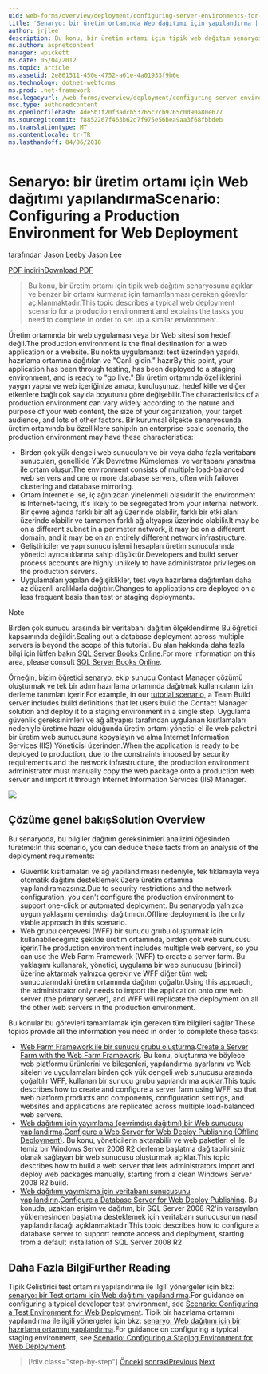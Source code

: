 ```yaml
---
uid: web-forms/overview/deployment/configuring-server-environments-for-web-deployment/scenario-configuring-a-production-environment-for-web-deployment
title: 'Senaryo: bir üretim ortamında Web dağıtımı için yapılandırma | Microsoft Docs'
author: jrjlee
description: Bu konu, bir üretim ortamı için tipik web dağıtım senaryosunu açıklar ve benzer bir ayarlamak için tamamlanması gereken görevler açıklanmaktadır...
ms.author: aspnetcontent
manager: wpickett
ms.date: 05/04/2012
ms.topic: article
ms.assetid: 2e861511-450e-4752-a61e-4a01933f9b6e
ms.technology: dotnet-webforms
ms.prod: .net-framework
msc.legacyurl: /web-forms/overview/deployment/configuring-server-environments-for-web-deployment/scenario-configuring-a-production-environment-for-web-deployment
msc.type: authoredcontent
ms.openlocfilehash: 4de5b1f20f3adcb53765c7cb9765c0d90a80e677
ms.sourcegitcommit: f8852267f463b62d7f975e56bea9aa3f68fbbdeb
ms.translationtype: MT
ms.contentlocale: tr-TR
ms.lasthandoff: 04/06/2018
---
```

<a name="scenario-configuring-a-production-environment-for-web-deployment"></a><span data-ttu-id="a5cfe-103">Senaryo: bir üretim ortamı için Web dağıtımı yapılandırma</span><span class="sxs-lookup"><span data-stu-id="a5cfe-103">Scenario: Configuring a Production Environment for Web Deployment</span></span>
====================
<span data-ttu-id="a5cfe-104">tarafından [Jason Lee](https://github.com/jrjlee)</span><span class="sxs-lookup"><span data-stu-id="a5cfe-104">by [Jason Lee](https://github.com/jrjlee)</span></span>

[<span data-ttu-id="a5cfe-105">PDF indirin</span><span class="sxs-lookup"><span data-stu-id="a5cfe-105">Download PDF</span></span>](https://msdnshared.blob.core.windows.net/media/MSDNBlogsFS/prod.evol.blogs.msdn.com/CommunityServer.Blogs.Components.WeblogFiles/00/00/00/63/56/8130.DeployingWebAppsInEnterpriseScenarios.pdf)

> <span data-ttu-id="a5cfe-106">Bu konu, bir üretim ortamı için tipik web dağıtım senaryosunu açıklar ve benzer bir ortamı kurmanız için tamamlanması gereken görevler açıklanmaktadır.</span><span class="sxs-lookup"><span data-stu-id="a5cfe-106">This topic describes a typical web deployment scenario for a production environment and explains the tasks you need to complete in order to set up a similar environment.</span></span>


<span data-ttu-id="a5cfe-107">Üretim ortamında bir web uygulaması veya bir Web sitesi son hedefi değil.</span><span class="sxs-lookup"><span data-stu-id="a5cfe-107">The production environment is the final destination for a web application or a website.</span></span> <span data-ttu-id="a5cfe-108">Bu nokta uygulamanızı test üzerinden yapıldı, hazırlama ortamına dağıtılan ve "Canlı gidin." hazır</span><span class="sxs-lookup"><span data-stu-id="a5cfe-108">By this point, your application has been through testing, has been deployed to a staging environment, and is ready to "go live."</span></span> <span data-ttu-id="a5cfe-109">Bir üretim ortamında özelliklerini yaygın yapısı ve web içeriğinize amacı, kuruluşunuz, hedef kitle ve diğer etkenlere bağlı çok sayıda boyutunu göre değişebilir.</span><span class="sxs-lookup"><span data-stu-id="a5cfe-109">The characteristics of a production environment can vary widely according to the nature and purpose of your web content, the size of your organization, your target audience, and lots of other factors.</span></span> <span data-ttu-id="a5cfe-110">Bir kurumsal ölçekte senaryosunda, üretim ortamında bu özelliklere sahip:</span><span class="sxs-lookup"><span data-stu-id="a5cfe-110">In an enterprise-scale scenario, the production environment may have these characteristics:</span></span>

- <span data-ttu-id="a5cfe-111">Birden çok yük dengeli web sunucuları ve bir veya daha fazla veritabanı sunucuları, genellikle Yük Devretme Kümelemesi ve veritabanı yansıtma ile ortam oluşur.</span><span class="sxs-lookup"><span data-stu-id="a5cfe-111">The environment consists of multiple load-balanced web servers and one or more database servers, often with failover clustering and database mirroring.</span></span>
- <span data-ttu-id="a5cfe-112">Ortam Internet'e ise, iç ağınızdan yinelenmeli olasıdır.</span><span class="sxs-lookup"><span data-stu-id="a5cfe-112">If the environment is Internet-facing, it's likely to be segregated from your internal network.</span></span> <span data-ttu-id="a5cfe-113">Bir çevre ağında farklı bir alt ağ üzerinde olabilir, farklı bir etki alanı üzerinde olabilir ve tamamen farklı ağ altyapısı üzerinde olabilir.</span><span class="sxs-lookup"><span data-stu-id="a5cfe-113">It may be on a different subnet in a perimeter network, it may be on a different domain, and it may be on an entirely different network infrastructure.</span></span>
- <span data-ttu-id="a5cfe-114">Geliştiriciler ve yapı sunucu işlemi hesapları üretim sunucularında yönetici ayrıcalıklarına sahip düşüktür.</span><span class="sxs-lookup"><span data-stu-id="a5cfe-114">Developers and build server process accounts are highly unlikely to have administrator privileges on the production servers.</span></span>
- <span data-ttu-id="a5cfe-115">Uygulamaları yapılan değişiklikler, test veya hazırlama dağıtımları daha az düzenli aralıklarla dağıtılır.</span><span class="sxs-lookup"><span data-stu-id="a5cfe-115">Changes to applications are deployed on a less frequent basis than test or staging deployments.</span></span>

> [!NOTE]
> <span data-ttu-id="a5cfe-116">Birden çok sunucu arasında bir veritabanı dağıtım ölçeklendirme Bu öğretici kapsamında değildir.</span><span class="sxs-lookup"><span data-stu-id="a5cfe-116">Scaling out a database deployment across multiple servers is beyond the scope of this tutorial.</span></span> <span data-ttu-id="a5cfe-117">Bu alan hakkında daha fazla bilgi için lütfen bakın [SQL Server Books Online](https://technet.microsoft.com/library/ms130214.aspx).</span><span class="sxs-lookup"><span data-stu-id="a5cfe-117">For more information on this area, please consult [SQL Server Books Online](https://technet.microsoft.com/library/ms130214.aspx).</span></span>


<span data-ttu-id="a5cfe-118">Örneğin, bizim [öğretici senaryo](../deploying-web-applications-in-enterprise-scenarios/enterprise-web-deployment-scenario-overview.md), ekip sunucu Contact Manager çözümü oluşturmak ve tek bir adım hazırlama ortamında dağıtmak kullanıcıların izin derleme tanımları içerir.</span><span class="sxs-lookup"><span data-stu-id="a5cfe-118">For example, in our [tutorial scenario](../deploying-web-applications-in-enterprise-scenarios/enterprise-web-deployment-scenario-overview.md), a Team Build server includes build definitions that let users build the Contact Manager solution and deploy it to a staging environment in a single step.</span></span> <span data-ttu-id="a5cfe-119">Uygulama güvenlik gereksinimleri ve ağ altyapısı tarafından uygulanan kısıtlamaları nedeniyle üretime hazır olduğunda üretim ortamı yönetici el ile web paketini bir üretim web sunucusuna kopyalayın ve alma Internet Information Services (IIS) Yöneticisi üzerinden.</span><span class="sxs-lookup"><span data-stu-id="a5cfe-119">When the application is ready to be deployed to production, due to the constraints imposed by security requirements and the network infrastructure, the production environment administrator must manually copy the web package onto a production web server and import it through Internet Information Services (IIS) Manager.</span></span>

![](scenario-configuring-a-production-environment-for-web-deployment/_static/image1.png)

## <a name="solution-overview"></a><span data-ttu-id="a5cfe-120">Çözüme genel bakış</span><span class="sxs-lookup"><span data-stu-id="a5cfe-120">Solution Overview</span></span>

<span data-ttu-id="a5cfe-121">Bu senaryoda, bu bilgiler dağıtım gereksinimleri analizini öğesinden türetme:</span><span class="sxs-lookup"><span data-stu-id="a5cfe-121">In this scenario, you can deduce these facts from an analysis of the deployment requirements:</span></span>

- <span data-ttu-id="a5cfe-122">Güvenlik kısıtlamaları ve ağ yapılandırması nedeniyle, tek tıklamayla veya otomatik dağıtım desteklemek üzere üretim ortamına yapılandıramazsınız.</span><span class="sxs-lookup"><span data-stu-id="a5cfe-122">Due to security restrictions and the network configuration, you can't configure the production environment to support one-click or automated deployment.</span></span> <span data-ttu-id="a5cfe-123">Bu senaryoda yalnızca uygun yaklaşımı çevrimdışı dağıtımıdır.</span><span class="sxs-lookup"><span data-stu-id="a5cfe-123">Offline deployment is the only viable approach in this scenario.</span></span>
- <span data-ttu-id="a5cfe-124">Web grubu çerçevesi (WFF) bir sunucu grubu oluşturmak için kullanabileceğiniz şekilde üretim ortamında, birden çok web sunucusu içerir.</span><span class="sxs-lookup"><span data-stu-id="a5cfe-124">The production environment includes multiple web servers, so you can use the Web Farm Framework (WFF) to create a server farm.</span></span> <span data-ttu-id="a5cfe-125">Bu yaklaşımı kullanarak, yönetici, uygulama bir web sunucusu (birincil) üzerine aktarmak yalnızca gerekir ve WFF diğer tüm web sunucularındaki üretim ortamında dağıtım çoğaltır.</span><span class="sxs-lookup"><span data-stu-id="a5cfe-125">Using this approach, the administrator only needs to import the application onto one web server (the primary server), and WFF will replicate the deployment on all the other web servers in the production environment.</span></span>

<span data-ttu-id="a5cfe-126">Bu konular bu görevleri tamamlamak için gereken tüm bilgileri sağlar:</span><span class="sxs-lookup"><span data-stu-id="a5cfe-126">These topics provide all the information you need in order to complete these tasks:</span></span>

- <span data-ttu-id="a5cfe-127">[Web Farm Framework ile bir sunucu grubu oluşturma](configuring-a-database-server-for-web-deploy-publishing.md).</span><span class="sxs-lookup"><span data-stu-id="a5cfe-127">[Create a Server Farm with the Web Farm Framework](configuring-a-database-server-for-web-deploy-publishing.md).</span></span> <span data-ttu-id="a5cfe-128">Bu konu, oluşturma ve böylece web platformu ürünlerini ve bileşenleri, yapılandırma ayarlarını ve Web siteleri ve uygulamaları birden çok yük dengeli web sunucusu arasında çoğaltılır WFF, kullanan bir sunucu grubu yapılandırma açıklar.</span><span class="sxs-lookup"><span data-stu-id="a5cfe-128">This topic describes how to create and configure a server farm using WFF, so that web platform products and components, configuration settings, and websites and applications are replicated across multiple load-balanced web servers.</span></span>
- <span data-ttu-id="a5cfe-129">[Web dağıtımı için yayımlama (çevrimdışı dağıtımı) bir Web sunucusu yapılandırma](configuring-a-web-server-for-web-deploy-publishing-offline-deployment.md).</span><span class="sxs-lookup"><span data-stu-id="a5cfe-129">[Configure a Web Server for Web Deploy Publishing (Offline Deployment)](configuring-a-web-server-for-web-deploy-publishing-offline-deployment.md).</span></span> <span data-ttu-id="a5cfe-130">Bu konu, yöneticilerin aktarabilir ve web paketleri el ile temiz bir Windows Server 2008 R2 derleme başlatma dağıtabilirsiniz olanak sağlayan bir web sunucusu oluşturmak açıklar.</span><span class="sxs-lookup"><span data-stu-id="a5cfe-130">This topic describes how to build a web server that lets administrators import and deploy web packages manually, starting from a clean Windows Server 2008 R2 build.</span></span>
- <span data-ttu-id="a5cfe-131">[Web dağıtımı yayımlama için veritabanı sunucusunu yapılandırın](configuring-a-database-server-for-web-deploy-publishing.md).</span><span class="sxs-lookup"><span data-stu-id="a5cfe-131">[Configure a Database Server for Web Deploy Publishing](configuring-a-database-server-for-web-deploy-publishing.md).</span></span> <span data-ttu-id="a5cfe-132">Bu konuda, uzaktan erişim ve dağıtım, bir SQL Server 2008 R2'in varsayılan yüklemesinden başlatma desteklemek için veritabanı sunucusunun nasıl yapılandırılacağı açıklanmaktadır.</span><span class="sxs-lookup"><span data-stu-id="a5cfe-132">This topic describes how to configure a database server to support remote access and deployment, starting from a default installation of SQL Server 2008 R2.</span></span>

## <a name="further-reading"></a><span data-ttu-id="a5cfe-133">Daha Fazla Bilgi</span><span class="sxs-lookup"><span data-stu-id="a5cfe-133">Further Reading</span></span>

<span data-ttu-id="a5cfe-134">Tipik Geliştirici test ortamını yapılandırma ile ilgili yönergeler için bkz: [senaryo: bir Test ortamı için Web dağıtımı yapılandırma](scenario-configuring-a-test-environment-for-web-deployment.md).</span><span class="sxs-lookup"><span data-stu-id="a5cfe-134">For guidance on configuring a typical developer test environment, see [Scenario: Configuring a Test Environment for Web Deployment](scenario-configuring-a-test-environment-for-web-deployment.md).</span></span> <span data-ttu-id="a5cfe-135">Tipik bir hazırlama ortamını yapılandırma ile ilgili yönergeler için bkz: [senaryo: Web dağıtımı için bir hazırlama ortamını yapılandırma](scenario-configuring-a-staging-environment-for-web-deployment.md).</span><span class="sxs-lookup"><span data-stu-id="a5cfe-135">For guidance on configuring a typical staging environment, see [Scenario: Configuring a Staging Environment for Web Deployment](scenario-configuring-a-staging-environment-for-web-deployment.md).</span></span>

> [!div class="step-by-step"]
> <span data-ttu-id="a5cfe-136">[Önceki](scenario-configuring-a-staging-environment-for-web-deployment.md)
> [sonraki](configuring-a-web-server-for-web-deploy-publishing-remote-agent.md)</span><span class="sxs-lookup"><span data-stu-id="a5cfe-136">[Previous](scenario-configuring-a-staging-environment-for-web-deployment.md)
[Next](configuring-a-web-server-for-web-deploy-publishing-remote-agent.md)</span></span>

